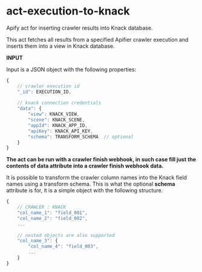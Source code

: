 # act-execution-to-knack

Apify act for inserting crawler results into Knack database.

This act fetches all results from a specified Apifier crawler execution and inserts them into
a view in Knack database.

**INPUT**

Input is a JSON object with the following properties:

```javascript
{ 
    // crawler execution id
    "_id": EXECUTION_ID,
    
    // knack connection credentials
    "data": {
        "view": KNACK_VIEW,
        "scene": KNACK_SCENE,
        "appId": KNACK_APP_ID,
        "apiKey": KNACK_API_KEY,
        "schema": TRANSFORM_SCHEMA  // optional
    }
}
```

__The act can be run with a crawler finish webhook, in such case fill just the contents of data 
attribute into a crawler finish webhook data.__

It is possible to transform the crawler column names into the Knack field names using a transform schema.
This is what the optional __schema__ attribute is for, it is a simple object with the following structure.

```javascript
{
    // CRAWLER : KNACK
    "col_name_1": "field_001",
    "col_name_2": "field_002",
    ...
    
    // nested objects are also supported
    "col_name_3": {
        "col_name_4": "field_003",
        ...
    }
}
```
